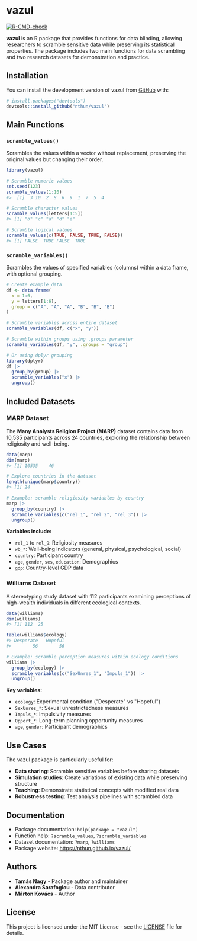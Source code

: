 # vazul

<!-- badges: start -->
[![R-CMD-check](https://github.com/nthun/vazul/workflows/R-CMD-check/badge.svg)](https://github.com/nthun/vazul/actions)
<!-- badges: end -->

**vazul** is an R package that provides functions for data blinding, allowing researchers to scramble sensitive data while preserving its statistical properties. The package includes two main functions for data scrambling and two research datasets for demonstration and practice.

## Installation

You can install the development version of vazul from [GitHub](https://github.com/nthun/vazul) with:

``` r
# install.packages("devtools")
devtools::install_github("nthun/vazul")
```

## Main Functions

### `scramble_values()`

Scrambles the values within a vector without replacement, preserving the original values but changing their order.

``` r
library(vazul)

# Scramble numeric values
set.seed(123)
scramble_values(1:10)
#>  [1]  3 10  2  8  6  9  1  7  5  4

# Scramble character values  
scramble_values(letters[1:5])
#> [1] "b" "c" "a" "d" "e"

# Scramble logical values
scramble_values(c(TRUE, FALSE, TRUE, FALSE))
#> [1] FALSE  TRUE FALSE  TRUE
```

### `scramble_variables()`

Scrambles the values of specified variables (columns) within a data frame, with optional grouping.

``` r
# Create example data
df <- data.frame(
  x = 1:6, 
  y = letters[1:6], 
  group = c("A", "A", "A", "B", "B", "B")
)

# Scramble variables across entire dataset
scramble_variables(df, c("x", "y"))

# Scramble within groups using .groups parameter
scramble_variables(df, "y", .groups = "group")

# Or using dplyr grouping
library(dplyr)
df |> 
  group_by(group) |> 
  scramble_variables("x") |>
  ungroup()
```

## Included Datasets

### MARP Dataset

The **Many Analysts Religion Project (MARP)** dataset contains data from 10,535 participants across 24 countries, exploring the relationship between religiosity and well-being.

``` r
data(marp)
dim(marp)
#> [1] 10535    46

# Explore countries in the dataset
length(unique(marp$country))
#> [1] 24

# Example: scramble religiosity variables by country
marp |>
  group_by(country) |>
  scramble_variables(c("rel_1", "rel_2", "rel_3")) |>
  ungroup()
```

**Variables include:**
- `rel_1` to `rel_9`: Religiosity measures
- `wb_*`: Well-being indicators (general, physical, psychological, social)
- `country`: Participant country
- `age`, `gender`, `ses`, `education`: Demographics
- `gdp`: Country-level GDP data

### Williams Dataset  

A stereotyping study dataset with 112 participants examining perceptions of high-wealth individuals in different ecological contexts.

``` r
data(williams)
dim(williams)
#> [1] 112  25

table(williams$ecology)
#> Desperate   Hopeful 
#>        56        56

# Example: scramble perception measures within ecology conditions
williams |>
  group_by(ecology) |>
  scramble_variables(c("SexUnres_1", "Impuls_1")) |>
  ungroup()
```

**Key variables:**
- `ecology`: Experimental condition ("Desperate" vs "Hopeful")
- `SexUnres_*`: Sexual unrestrictedness measures  
- `Impuls_*`: Impulsivity measures
- `Opport_*`: Long-term planning opportunity measures
- `age`, `gender`: Participant demographics

## Use Cases

The vazul package is particularly useful for:

- **Data sharing**: Scramble sensitive variables before sharing datasets
- **Simulation studies**: Create variations of existing data while preserving structure
- **Teaching**: Demonstrate statistical concepts with modified real data
- **Robustness testing**: Test analysis pipelines with scrambled data

## Documentation

- Package documentation: `help(package = "vazul")`
- Function help: `?scramble_values`, `?scramble_variables`  
- Dataset documentation: `?marp`, `?williams`
- Package website: https://nthun.github.io/vazul/

## Authors

- **Tamás Nagy** - Package author and maintainer
- **Alexandra Sarafoglou** - Data contributor  
- **Márton Kovács** - Author

## License

This project is licensed under the MIT License - see the [LICENSE](LICENSE) file for details.
